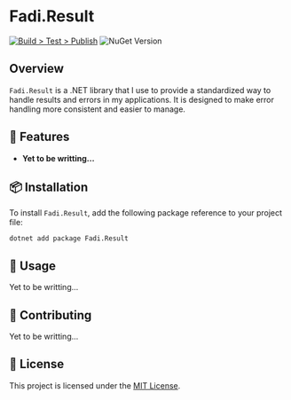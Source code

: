 ﻿# Fadi.Result
[![Build > Test > Publish](https://github.com/fadiksho/Fadi.Result/actions/workflows/CI.yml/badge.svg)](https://github.com/fadiksho/Fadi.Result/actions/workflows/CI.yml)
![NuGet Version](https://img.shields.io/nuget/v/Fadi.Result)

## Overview
`Fadi.Result` is a .NET library that I use to provide a standardized way to handle results and errors in my applications. It is designed to make error handling more consistent and easier to manage.

## 🌟 Features
- **Yet to be writting...**

## 📦 Installation
To install `Fadi.Result`, add the following package reference to your project file:
```
dotnet add package Fadi.Result
```

## 🚀 Usage
Yet to be writting...

## 🤝 Contributing
Yet to be writting...

## 📄 License
This project is licensed under the [MIT License](LICENSE).